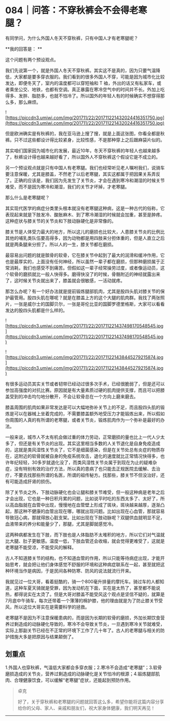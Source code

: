 # 084｜问答：不穿秋裤会不会得老寒腿？

有同学问，为什么外国人冬天不穿秋裤，只有中国人才有老寒腿呢？

 **我的回答是： **

这个问题有两个预设观点。

我们先说第一个，就是外国人冬天不穿秋裤。其实这不是真的，因为只要气温降低，大家都是要多穿衣服的。我们看到的很多外国人不穿，可能是因为城市化比较发达，即便冬天了，室内的温度都可以穿短袖和 T 裇，外出的话又有私家车，或者乘坐公交、地铁，也都有空调。真正暴露在寒冷空气中的时间并不长。外加上吃得多、发胖、脂肪多，也就不怕冷了。所以国外的年轻人有的时候确实不想穿得那么多，那么麻烦。

![https://piccdn3.umiwi.com/img/201711/22/201711221432024416351750.jpg](https://piccdn3.umiwi.com/img/201711/22/201711221432024416351750.jpg)

但是欧洲确实是有秋裤的，我在亚马逊上搜了搜，就是上面这张图，你看全都是秋裤。只不过这些都设计得比较紧身，比较性感，不是那种穿上之后跟麻袋片似的。

其实咱们国家因为城市化的发展，最近10年，冬天不穿秋裤的年轻人也越来越多了，秋裤设计得也越来越好看了，所以国外人不穿秋裤这个假设它是不成立的。

另一个预设观点就是只有中国人有老寒腿。我们也经常听见老人嘱咐我们，说骑车要注意保暖，尤其是膝盖，不然老了以后老寒腿，其实这都属于把因果关系弄反了。正确的应该是，我们因为先发生了关节炎，才会在遇到寒冷和潮湿的时候关节难受，而不是因为寒冷和潮湿，我们的关节才坏掉，才老寒腿。

那么什么是老寒腿呢？

其实现代医学的病症分类里头根本就没有老寒腿这种病，这是一种古代的俗称，它表现起来就是下肢发冷、酸胀麻木、到了寒冷潮湿的时候就会加重，甚至是肿疼。这种症状与膝关节的关节炎和下肢动脉硬化是非常像的。

膝关节是人体受力最大的地方，所以这儿的磨损也比较大，人患膝关节炎的比例比其他的哺乳类队伍要高得多，因为动物都是用四肢来分担体重的，但是人直立之后就是两条腿来分担了。所以人的一生，膝关节都在磨损。

最容易出问题的就是髌骨的软骨，它在膝关节中起到了最大的润滑和缓冲作用，它也是最厚实的，上面没有任何神经，所以虽然一辈子都在磨损，但那种磨损属于正常消耗，我们也感受不到痛苦。但假如这一辈子经常操劳过度，或者像运动员，这个软骨的磨损就比一般人快得多。磨得快没了的时候，骨骼附近的神经就露出来了，这时候关节炎就出来了，膝盖就会很敏感，一活动就疼。

那怎么办呢？有一个好办法就是提前锻炼腿部肌肉，尤其是股四头肌对膝关节的保护最管用。股四头肌在哪呢？就是在膝盖上方的这个大腿的肌肉群。我找了两张照片，一张是威尔士的国脚贝尔，一张是哥伦比亚的国脚罗德里格斯，大家可以看看发达的股四头肌都是什么样的。

![https://piccdn3.umiwi.com/img/201711/22/201711221437498170548545.jpg](https://piccdn3.umiwi.com/img/201711/22/201711221437498170548545.jpg)

![https://piccdn3.umiwi.com/img/201711/22/201711221438445279215874.jpg](https://piccdn3.umiwi.com/img/201711/22/201711221438445279215874.jpg)

有很多运动员其实关节或者韧带已经动过很多次手术，已经很脆弱了，但是还可以参加高强度的对抗比赛。原因就是有大量素质过硬的肌肉提供支撑，而且可以把膝盖受到的冲击均匀地分散开，不会让软骨总在一个方向上磨来磨去。

膝盖周围的肌肉如果非常发达是可以大幅地弥补关节上的不足，而且股四头肌的锻炼是可以在器械上坐着完成的，不需要膝盖额外地受压力才能锻炼出来，所以假如你周围的人真的有所谓的老寒腿，或者关节炎，锻炼肌肉作为一个弥补是最好的办法。

一般来说，城市人不太有机会做过重的体力劳动，正常磨损的量也比上一代人少太多了，但还是有关节炎的出现。其实这里相当多数的人关节退化是自身免疫造成的，这就是类风湿性关节炎了，它不是细菌感染，但是在关节处总有炎症的物质存在，这附近的软骨就被自身的免疫系统攻击，退化的速度就比正常情况快得多，也许年纪轻轻，30多岁就退化没了，而类风湿性关节炎属于到现在为止的疑难杂症，没有特别有效的治疗方法，所以真的患病了也只能去正规医院去缓解、去治疗，不要去找那些所谓的名医，所谓的祖传秘方。找那些，膝关节不但没治好，还有可能造成肝肾的损伤。

除了关节炎之外，下肢动脉硬化也会让腿和膝关节难受，但一般这种病是老年之后才会出现，它也是一种日积月累的问题，比如说平时吃的东西太多了、太好了，所以高血脂就在血管中出现，慢慢地在血管壁上形成了斑块，斑块越来越厚，逐渐凸起，那这种不健康的血管出现在哪，哪就出现问题。比如出现在心血管，那就容易导致冠心病，那就得放心脏支架。比如出现在下肢动脉呢？双腿供血就明显不足，血液带来的养分和能量少了，那腿，尤其是脚就感觉冷。

这两种病都发生在下肢，而下肢也是人体脂肪不太堆积的地方，所以它们对气温就比大腿、肚子更敏感。温度一低，下肢血管还会收缩，就会觉得更难受了，这就是老寒腿不能受凉，不能受风的解释。

古人不知道膝关节的结构，也不知道血管的作用，所以只能等待病症出现，才能开始思考，就会把让他们身体感觉不舒服的环境和这种病症联系在一起，甚至就把这种环境当作是病因，于是民间各种防寒、防风的说法就流行开来。

我就见过一位大哥，看着挺酷的，骑一个800毫升排量的摩托车。骑过车的人都知道，这种车夏天骑就是受罪，因为发动机在下面，实在是太热了，甚至都不能说热，都得说实在太烫了。但是大哥对膝盖不能受风这个观点是坚信不疑的，就算是7月底中午骑车，每次还带着一个薄薄的棉护膝，他的理由就是为了防止膝关节受风，所以这位大哥实在是需要科学的拯救。

老寒腿不是因为不注意保暖患病的，而是因为长期的软骨的磨损，外加长期饮食营养过剩造成的动脉硬化导致的，寒冷不会导致关节炎，一旦遇到寒冷关节就难受，实际上那副关节已经在不正常的环境下工作了几十年了。古人的老寒腿与相关的防护措施大多是把原因与结果颠倒了。

## 划重点

1.外国人也穿秋裤，气温低大家都会多穿衣服；2.寒冷不会造成“老寒腿”；3.软骨磨损造成的关节炎，营养过剩造成的动脉硬化是关节怕冷的根源；4.锻炼腿部肌肉、合理健康饮食，可以缓解“老寒腿”症状，还能起到预防作用。

> 卓克
> 
> 好了，关于穿秋裤和老寒腿的问题就回答这么多，希望你能将这篇内容分享给你的父母、家人、亲戚和朋友们，祝大家身体健康，我们明天再见！

---
